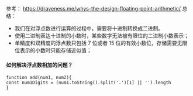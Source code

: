 参考：
https://draveness.me/whys-the-design-floating-point-arithmetic/
总结：

- 我们在对浮点数进行运算的过程中，需要将十进制转换成二进制。
-   使用二进制表达十进制的小数时，某些数字无法被有限位的二进制小数表示；
-   单精度和双精度的浮点数只包括 7 位或者 15 位的有效小数位，存储需要无限位表示的小数时只能存储近似值；

#### 如何解决浮点数相加的问题？

```
function add(num1, num2){
const num1Digits = (num1.toString().split('.')[1] || '').length
}

```
<!--stackedit_data:
eyJoaXN0b3J5IjpbLTE5ODc0MzUxNDUsMTA5OTAzODEyOV19
-->
